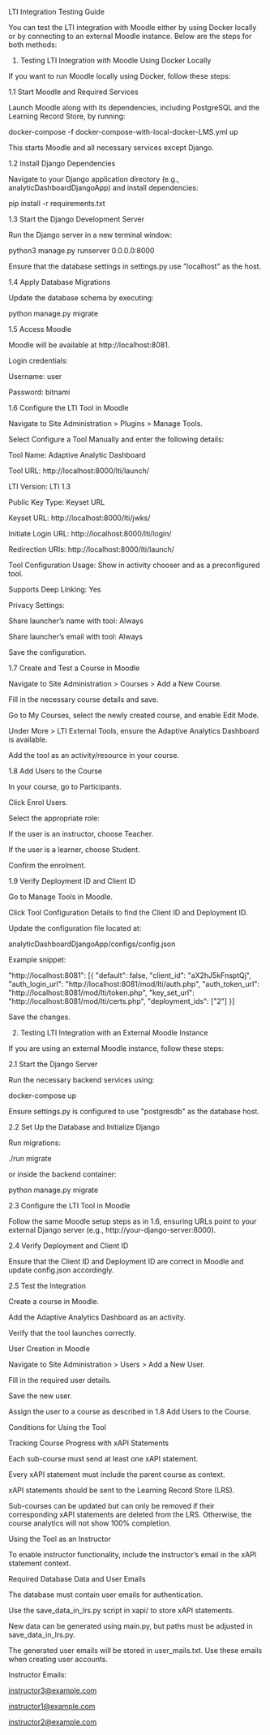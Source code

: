 LTI Integration Testing Guide

You can test the LTI integration with Moodle either by using Docker locally or by connecting to an external Moodle instance. Below are the steps for both methods:

1. Testing LTI Integration with Moodle Using Docker Locally

If you want to run Moodle locally using Docker, follow these steps:

1.1 Start Moodle and Required Services

Launch Moodle along with its dependencies, including PostgreSQL and the Learning Record Store, by running:

docker-compose -f docker-compose-with-local-docker-LMS.yml up

This starts Moodle and all necessary services except Django.

1.2 Install Django Dependencies

Navigate to your Django application directory (e.g., analyticDashboardDjangoApp) and install dependencies:

pip install -r requirements.txt

1.3 Start the Django Development Server

Run the Django server in a new terminal window:

python3 manage.py runserver 0.0.0.0:8000

Ensure that the database settings in settings.py use "localhost" as the host.

1.4 Apply Database Migrations

Update the database schema by executing:

python manage.py migrate

1.5 Access Moodle

Moodle will be available at http://localhost:8081.

Login credentials:

Username: user

Password: bitnami

1.6 Configure the LTI Tool in Moodle

Navigate to Site Administration > Plugins > Manage Tools.

Select Configure a Tool Manually and enter the following details:

Tool Name: Adaptive Analytic Dashboard

Tool URL: http://localhost:8000/lti/launch/

LTI Version: LTI 1.3

Public Key Type: Keyset URL

Keyset URL: http://localhost:8000/lti/jwks/

Initiate Login URL: http://localhost:8000/lti/login/

Redirection URIs: http://localhost:8000/lti/launch/

Tool Configuration Usage: Show in activity chooser and as a preconfigured tool.

Supports Deep Linking: Yes

Privacy Settings:

Share launcher’s name with tool: Always

Share launcher’s email with tool: Always

Save the configuration.

1.7 Create and Test a Course in Moodle

Navigate to Site Administration > Courses > Add a New Course.

Fill in the necessary course details and save.

Go to My Courses, select the newly created course, and enable Edit Mode.

Under More > LTI External Tools, ensure the Adaptive Analytics Dashboard is available.

Add the tool as an activity/resource in your course.

1.8 Add Users to the Course

In your course, go to Participants.

Click Enrol Users.

Select the appropriate role:

If the user is an instructor, choose Teacher.

If the user is a learner, choose Student.

Confirm the enrolment.

1.9 Verify Deployment ID and Client ID

Go to Manage Tools in Moodle.

Click Tool Configuration Details to find the Client ID and Deployment ID.

Update the configuration file located at:

analyticDashboardDjangoApp/configs/config.json

Example snippet:

"http://localhost:8081": [{
    "default": false,
    "client_id": "aX2hJ5kFnsptQj",
    "auth_login_url": "http://localhost:8081/mod/lti/auth.php",
    "auth_token_url": "http://localhost:8081/mod/lti/token.php",
    "key_set_url": "http://localhost:8081/mod/lti/certs.php",
    "deployment_ids": ["2"]
}]

Save the changes.

2. Testing LTI Integration with an External Moodle Instance

If you are using an external Moodle instance, follow these steps:

2.1 Start the Django Server

Run the necessary backend services using:

docker-compose up

Ensure settings.py is configured to use "postgresdb" as the database host.

2.2 Set Up the Database and Initialize Django

Run migrations:

./run migrate

or inside the backend container:

python manage.py migrate

2.3 Configure the LTI Tool in Moodle

Follow the same Moodle setup steps as in 1.6, ensuring URLs point to your external Django server (e.g., http://your-django-server:8000).

2.4 Verify Deployment and Client ID

Ensure that the Client ID and Deployment ID are correct in Moodle and update config.json accordingly.

2.5 Test the Integration

Create a course in Moodle.

Add the Adaptive Analytics Dashboard as an activity.

Verify that the tool launches correctly.

User Creation in Moodle

Navigate to Site Administration > Users > Add a New User.

Fill in the required user details.

Save the new user.

Assign the user to a course as described in 1.8 Add Users to the Course.

Conditions for Using the Tool

Tracking Course Progress with xAPI Statements

Each sub-course must send at least one xAPI statement.

Every xAPI statement must include the parent course as context.

xAPI statements should be sent to the Learning Record Store (LRS).

Sub-courses can be updated but can only be removed if their corresponding xAPI statements are deleted from the LRS. Otherwise, the course analytics will not show 100% completion.

Using the Tool as an Instructor

To enable instructor functionality, include the instructor’s email in the xAPI statement context.

Required Database Data and User Emails

The database must contain user emails for authentication.

Use the save_data_in_lrs.py script in xapi/ to store xAPI statements.

New data can be generated using main.py, but paths must be adjusted in save_data_in_lrs.py.

The generated user emails will be stored in user_mails.txt.
Use these emails when creating user accounts.

Instructor Emails:

instructor3@example.com

instructor1@example.com

instructor2@example.com